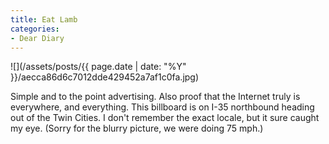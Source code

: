 ```yaml
---
title: Eat Lamb
categories:
- Dear Diary
---
```


![](/assets/posts/{{ page.date | date: "%Y" }}/aecca86d6c7012dde429452a7af1c0fa.jpg)
  



Simple and to the point advertising. Also proof that the Internet truly is everywhere, and everything. This billboard is on I-35 northbound heading out of the Twin Cities. I don't remember the exact locale, but it sure caught my eye.
(Sorry for the blurry picture, we were doing 75 mph.)
